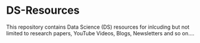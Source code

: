# DS-Resources
This repository contains Data Science (DS) resources for inlcuding but not limited to research papers, YouTube Videos, Blogs, Newsletters and so on....
